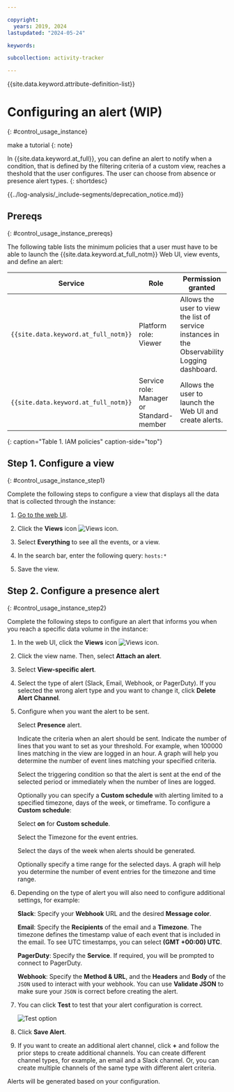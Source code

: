 ```yaml
---

copyright:
  years: 2019, 2024
lastupdated: "2024-05-24"

keywords:

subcollection: activity-tracker

---
```


{{site.data.keyword.attribute-definition-list}}


# Configuring an alert (WIP)
{: #control_usage_instance}

make a tutorial
{: note}

In {{site.data.keyword.at_full}}, you can define an alert to notify when a condition, that is defined by the filtering criteria of a custom view, reaches a theshold that the user configures. The user can choose from absence or presence alert types.
{: shortdesc}

<!-- Common deprecation statement -->
{{../log-analysis/_include-segments/deprecation_notice.md}}



## Prereqs
{: #control_usage_instance_prereqs}

The following table lists the minimum policies that a user must have to be able to launch the {{site.data.keyword.at_full_notm}} Web UI, view events, and define an alert:

| Service                               | Role                      | Permission granted            |
|---------------------------------------|---------------------------|-------------------------------|
| `{{site.data.keyword.at_full_notm}}` | Platform role: Viewer     | Allows the user to view the list of service instances in the Observability Logging dashboard. |
| `{{site.data.keyword.at_full_notm}}` | Service role: Manager or Standard-member      | Allows the user to launch the Web UI and create alerts.  |
{: caption="Table 1. IAM policies" caption-side="top"}


## Step 1. Configure a view
{: #control_usage_instance_step1}

Complete the following steps to configure a view that displays all the data that is collected through the instance:

1. [Go to the web UI](/docs/services/activity-tracker?topic=activity-tracker-launch#launch).

2. Click the **Views** icon ![Views icon](images/views.png "Views icon").

3. Select **Everything** to see all the events, or a view.

4. In the search bar, enter the following query: `hosts:*`

5. Save the view.


## Step 2. Configure a presence alert
{: #control_usage_instance_step2}

Complete the following steps to configure an alert that informs you when you reach a specific data volume in the instance:

1. In the web UI, click the **Views** icon ![Views icon](images/views.png "Views icon").
2. Click the view name. Then, select **Attach an alert**.
3. Select **View-specific alert**.
4. Select the type of alert (Slack, Email, Webhook, or PagerDuty).  If you selected the wrong alert type and you want to change it, click **Delete Alert Channel**.
5. Configure when you want the alert to be sent.

    Select **Presence** alert.

    Indicate the criteria when an alert should be sent. Indicate the number of lines that you want to set as your threshold. For example, when 100000 lines matching in the view are logged in an hour.  A graph will help you determine the number of event lines matching your specified criteria.

    Select the triggering condition so that the alert is sent at the end of the selected period or immediately when the number of lines are logged.

    Optionally you can specify a **Custom schedule** with alerting limited to a specified timezone, days of the week, or timeframe. To configure a **Custom schedule**:

    Select **on** for **Custom schedule**.

    Select the Timezone for the event entries.

    Select the days of the week when alerts should be generated.

    Optionally specify a time range for the selected days. A graph will help you determine the number of event entries for the timezone and time range.

6. Depending on the type of alert you will also need to configure additional settings, for example:

    **Slack**:  Specify your **Webhook** URL and the desired **Message color**.

    **Email**: Specify the **Recipients** of the email and a **Timezone**. The timezone defines the timestamp value of each event that is included in the email. To see UTC timestamps, you can select **(GMT +00:00) UTC**.

    **PagerDuty**: Specify the **Service**.  If required, you will be prompted to connect to PagerDuty.

    **Webhook**: Specify the **Method & URL**, and the **Headers** and **Body** of the `JSON` used to interact with your webhook.  You can use **Validate JSON** to make sure your `JSON` is correct before creating the alert.

7. You can click **Test** to test that your alert configuration is correct.

    ![Test option](images/alert_test.png "Example event showing Test option")

8. Click **Save Alert**.

9. If you want to create an additional alert channel, click **+** and follow the prior steps to create additional channels.  You can create different channel types, for example, an email and a Slack channel.  Or, you can create multiple channels of the same type with different alert criteria.

Alerts will be generated based on your configuration.
